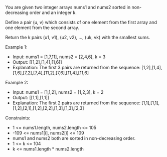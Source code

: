 You are given two integer arrays nums1 and nums2 sorted in non-decreasing order and an integer k.

Define a pair (u, v) which consists of one element from the first array and one element from the second array.

Return the k pairs (u1, v1), (u2, v2), ..., (uk, vk) with the smallest sums.

Example 1:
- Input: nums1 = [1,7,11], nums2 = [2,4,6], k = 3
- Output: [[1,2],[1,4],[1,6]]
- Explanation: The first 3 pairs are returned from the sequence: [1,2],[1,4],[1,6],[7,2],[7,4],[11,2],[7,6],[11,4],[11,6]

Example 2:
- Input: nums1 = [1,1,2], nums2 = [1,2,3], k = 2
- Output: [[1,1],[1,1]]
- Explanation: The first 2 pairs are returned from the sequence: [1,1],[1,1],[1,2],[2,1],[1,2],[2,2],[1,3],[1,3],[2,3]

Constraints:
- 1 <= nums1.length, nums2.length <= 105
- -109 <= nums1[i], nums2[i] <= 109
- nums1 and nums2 both are sorted in non-decreasing order.
- 1 <= k <= 104
- k <= nums1.length * nums2.length
